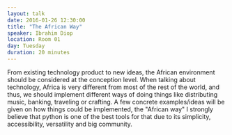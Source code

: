 ```yaml
---
layout: talk
date: 2016-01-26 12:30:00
title: "The African Way"
speaker: Ibrahim Diop
location: Room 01
day: Tuesday
duration: 20 minutes
---
```


From existing technology product to new ideas, the African environment should
be considered at the conception level.  When talking about technology, Africa
is very different from most of the rest of the world, and thus, we should
implement different ways of doing things like distributing music, banking,
traveling or crafting.  A few concrete examples/ideas will be given on how
things could be implemented, the "African way" I strongly believe that python
is one of the best tools for that due to its simplicity, accessibility,
versatility  and big community.
